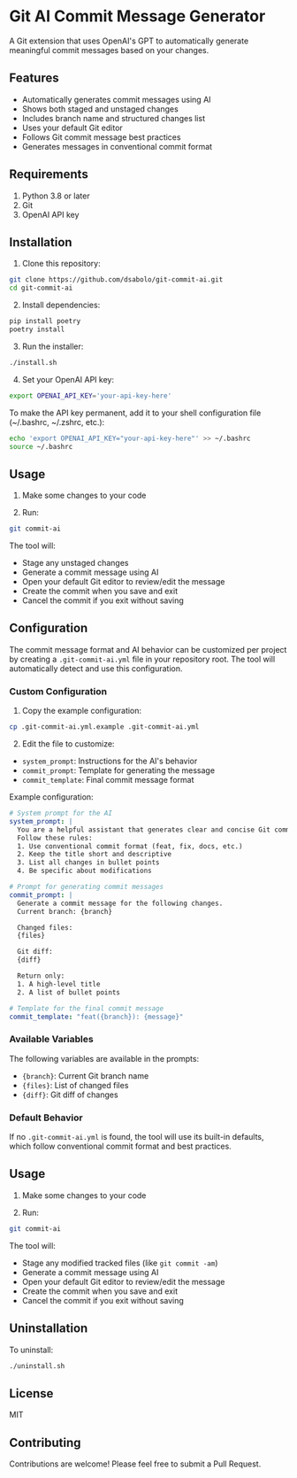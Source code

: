 # Git AI Commit Message Generator

A Git extension that uses OpenAI's GPT to automatically generate meaningful commit messages based on your changes.

## Features

- Automatically generates commit messages using AI
- Shows both staged and unstaged changes
- Includes branch name and structured changes list
- Uses your default Git editor
- Follows Git commit message best practices
- Generates messages in conventional commit format

## Requirements

1. Python 3.8 or later
2. Git
3. OpenAI API key

## Installation

1. Clone this repository:
```bash
git clone https://github.com/dsabolo/git-commit-ai.git
cd git-commit-ai
```

2. Install dependencies:
```bash
pip install poetry
poetry install
```

3. Run the installer:
```bash
./install.sh
```

4. Set your OpenAI API key:
```bash
export OPENAI_API_KEY='your-api-key-here'
```

To make the API key permanent, add it to your shell configuration file (~/.bashrc, ~/.zshrc, etc.):
```bash
echo 'export OPENAI_API_KEY="your-api-key-here"' >> ~/.bashrc
source ~/.bashrc
```

## Usage

1. Make some changes to your code

2. Run:
```bash
git commit-ai
```

The tool will:
- Stage any unstaged changes
- Generate a commit message using AI
- Open your default Git editor to review/edit the message
- Create the commit when you save and exit
- Cancel the commit if you exit without saving

## Configuration

The commit message format and AI behavior can be customized per project by creating a `.git-commit-ai.yml` file in your repository root. The tool will automatically detect and use this configuration.

### Custom Configuration

1. Copy the example configuration:
```bash
cp .git-commit-ai.yml.example .git-commit-ai.yml
```

2. Edit the file to customize:
- `system_prompt`: Instructions for the AI's behavior
- `commit_prompt`: Template for generating the message
- `commit_template`: Final commit message format

Example configuration:
```yaml
# System prompt for the AI
system_prompt: |
  You are a helpful assistant that generates clear and concise Git commit messages.
  Follow these rules:
  1. Use conventional commit format (feat, fix, docs, etc.)
  2. Keep the title short and descriptive
  3. List all changes in bullet points
  4. Be specific about modifications

# Prompt for generating commit messages
commit_prompt: |
  Generate a commit message for the following changes.
  Current branch: {branch}

  Changed files:
  {files}

  Git diff:
  {diff}

  Return only:
  1. A high-level title
  2. A list of bullet points

# Template for the final commit message
commit_template: "feat({branch}): {message}"
```

### Available Variables

The following variables are available in the prompts:
- `{branch}`: Current Git branch name
- `{files}`: List of changed files
- `{diff}`: Git diff of changes

### Default Behavior

If no `.git-commit-ai.yml` is found, the tool will use its built-in defaults, which follow conventional commit format and best practices.

## Usage

1. Make some changes to your code

2. Run:
```bash
git commit-ai
```

The tool will:
- Stage any modified tracked files (like `git commit -am`)
- Generate a commit message using AI
- Open your default Git editor to review/edit the message
- Create the commit when you save and exit
- Cancel the commit if you exit without saving

## Uninstallation

To uninstall:
```bash
./uninstall.sh
```

## License

MIT

## Contributing

Contributions are welcome! Please feel free to submit a Pull Request.
